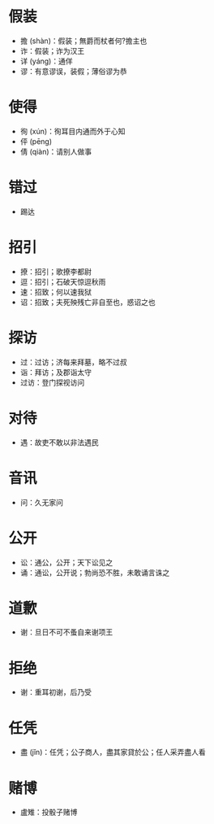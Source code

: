 # 假装
* 擔 (shàn)：假装；無爵而杖者何?擔主也
* 诈：假装；诈为汉王
* 详 (yáng)：通佯
* 谬：有意谬误，装假；薄俗谬为恭
# 使得
* 徇 (xún)：徇耳目内通而外于心知
* 伻 (pēng)
* 倩 (qiàn)：请别人做事
# 错过
* 踢达
# 招引
* 撩：招引；歌撩李都尉
* 逗：招引；石破天惊逗秋雨
* 速：招致；何以速我狱
* 诏：招致；夫死殃残亡非自至也，惑诏之也
# 探访
* 过：过访；济每来拜墓，略不过叔
* 诣：拜访；及郡诣太守
* 过访：登门探视访问
# 对待
* 遇：故吏不敢以非法遇民

# 音讯
* 问：久无家问
# 公开
* 讼：通公，公开；天下讼见之
* 诵：通讼，公开说；勃尚恐不胜，未敢诵言诛之
# 道歉
* 谢：旦日不可不蚤自来谢项王
# 拒绝
* 谢：重耳初谢，后乃受
# 任凭
* 盡 (jǐn)：任凭；公子商人，盡其家貸於公；任人采弄盡人看
# 赌博
* 盧雉：投骰子赌博
